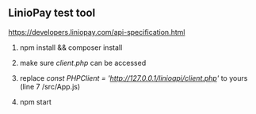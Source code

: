 ## LinioPay test tool

https://developers.liniopay.com/api-specification.html

1. npm install && composer install

2. make sure _client.php_ can be accessed

3. replace _const PHPClient = 'http://127.0.0.1/linioapi/client.php'_ to yours (line 7 /src/App.js)

4. npm start 